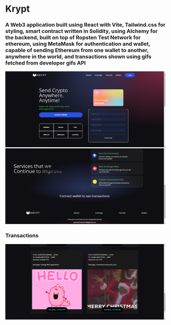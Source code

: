 # Krypt

### A Web3 application built using React with Vite, Tailwind.css for styling, smart contract written in Solidity, using Alchemy for the backend, built on top of Ropsten Test Network for ethereum, using MetaMask for authentication and wallet, capable of sending Ethereum from one wallet to another, anywhere in the world, and transactions shown using gifs fetched from developer gifs API

<img src="Screenshots/first.PNG"/> 
<img src="Screenshots/second.PNG"/>

### Transactions
<img src="Screenshots/fourth.PNG"/>
